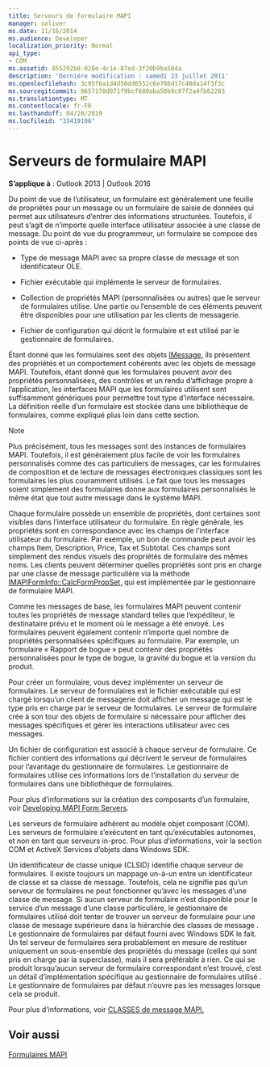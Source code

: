 ```yaml
---
title: Serveurs de formulaire MAPI
manager: soliver
ms.date: 11/16/2014
ms.audience: Developer
localization_priority: Normal
api_type:
- COM
ms.assetid: 855292b8-028e-4c1e-87ed-3f20b9ba584a
description: 'Derniére modification : samedi 23 juillet 2011'
ms.openlocfilehash: 3c95f6a1d4d50dd6552c6e786d17c40da14f3f3c
ms.sourcegitcommit: 8657170d071f9bcf680aba50b9c07f2a4fb82283
ms.translationtype: MT
ms.contentlocale: fr-FR
ms.lasthandoff: 04/28/2019
ms.locfileid: "33419106"
---
```

# <a name="mapi-form-servers"></a>Serveurs de formulaire MAPI

  
  
**S’applique à** : Outlook 2013 | Outlook 2016 
  
Du point de vue de l’utilisateur, un formulaire est généralement une feuille de propriétés pour un message ou un formulaire de saisie de données qui permet aux utilisateurs d’entrer des informations structurées. Toutefois, il peut s’agit de n’importe quelle interface utilisateur associée à une classe de message. Du point de vue du programmeur, un formulaire se compose des points de vue ci-après :
  
- Type de message MAPI avec sa propre classe de message et son identificateur OLE.
    
- Fichier exécutable qui implémente le serveur de formulaires.
    
- Collection de propriétés MAPI (personnalisées ou autres) que le serveur de formulaires utilise. Une partie ou l’ensemble de ces éléments peuvent être disponibles pour une utilisation par les clients de messagerie.
    
- Fichier de configuration qui décrit le formulaire et est utilisé par le gestionnaire de formulaires.
    
Étant donné que les formulaires sont des objets [IMessage,](imessageimapiprop.md) ils présentent des propriétés et un comportement cohérents avec les objets de message MAPI. Toutefois, étant donné que les formulaires peuvent avoir des propriétés personnalisées, des contrôles et un rendu d’affichage propre à l’application, les interfaces MAPI que les formulaires utilisent sont suffisamment génériques pour permettre tout type d’interface nécessaire. La définition réelle d’un formulaire est stockée dans une bibliothèque de formulaires, comme expliqué plus loin dans cette section. 
  
> [!NOTE]
> Plus précisément, tous les messages sont des instances de formulaires MAPI. Toutefois, il est généralement plus facile de voir les formulaires personnalisés comme des cas particuliers de messages, car les formulaires de composition et de lecture de messages électroniques classiques sont les formulaires les plus couramment utilisés. Le fait que tous les messages soient simplement des formulaires donne aux formulaires personnalisés le même état que tout autre message dans le système MAPI. 
  
Chaque formulaire possède un ensemble de propriétés, dont certaines sont visibles dans l’interface utilisateur du formulaire. En règle générale, les propriétés sont en correspondance avec les champs de l’interface utilisateur du formulaire. Par exemple, un bon de commande peut avoir les champs Item, Description, Price, Tax et Subtotal. Ces champs sont simplement des rendus visuels des propriétés de formulaire des mêmes noms. Les clients peuvent déterminer quelles propriétés sont pris en charge par une classe de message particulière via la méthode [IMAPIFormInfo::CalcFormPropSet,](imapiforminfo-calcformpropset.md) qui est implémentée par le gestionnaire de formulaire MAPI. 
  
Comme les messages de base, les formulaires MAPI peuvent contenir toutes les propriétés de message standard telles que l’expéditeur, le destinataire prévu et le moment où le message a été envoyé. Les formulaires peuvent également contenir n’importe quel nombre de propriétés personnalisées spécifiques au formulaire. Par exemple, un formulaire « Rapport de bogue » peut contenir des propriétés personnalisées pour le type de bogue, la gravité du bogue et la version du produit.
  
Pour créer un formulaire, vous devez implémenter un serveur de formulaires. Le serveur de formulaires est le fichier exécutable qui est chargé lorsqu’un client de messagerie doit afficher un message qui est le type pris en charge par le serveur de formulaires. Le serveur de formulaire crée à son tour des objets de formulaire si nécessaire pour afficher des messages spécifiques et gérer les interactions utilisateur avec ces messages.
  
Un fichier de configuration est associé à chaque serveur de formulaire. Ce fichier contient des informations qui décrivent le serveur de formulaires pour l’avantage du gestionnaire de formulaires. Le gestionnaire de formulaires utilise ces informations lors de l’installation du serveur de formulaires dans une bibliothèque de formulaires.
  
Pour plus d’informations sur la création des composants d’un formulaire, voir [Developing MAPI Form Servers](developing-mapi-form-servers.md).
  
Les serveurs de formulaire adhèrent au modèle objet composant (COM). Les serveurs de formulaire s’exécutent en tant qu’exécutables autonomes, et non en tant que serveurs in-proc. Pour plus d’informations, voir la section COM et ActiveX Services d’objets dans Windows SDK.
  
Un identificateur de classe unique (CLSID) identifie chaque serveur de formulaires. Il existe toujours un mappage un-à-un entre un identificateur de classe et sa classe de message. Toutefois, cela ne signifie pas qu’un serveur de formulaires ne peut fonctionner qu’avec les messages d’une classe de message. Si aucun serveur de formulaire n’est disponible pour le service d’un message d’une classe particulière, le gestionnaire de formulaires utilisé doit tenter de trouver un serveur de formulaire pour une classe de message supérieure dans la hiérarchie des classes de message . Le gestionnaire de formulaires par défaut fourni avec Windows SDK le fait. Un tel serveur de formulaires sera probablement en mesure de restituer uniquement un sous-ensemble des propriétés du message (celles qui sont pris en charge par la superclasse), mais il sera préférable à rien. Ce qui se produit lorsqu’aucun serveur de formulaire correspondant n’est trouvé, c’est un détail d’implémentation spécifique au gestionnaire de formulaires utilisé . Le gestionnaire de formulaires par défaut n’ouvre pas les messages lorsque cela se produit.
  
Pour plus d’informations, voir [CLASSES de message MAPI.](mapi-message-classes.md)
  
## <a name="see-also"></a>Voir aussi



[Formulaires MAPI](mapi-forms.md)

